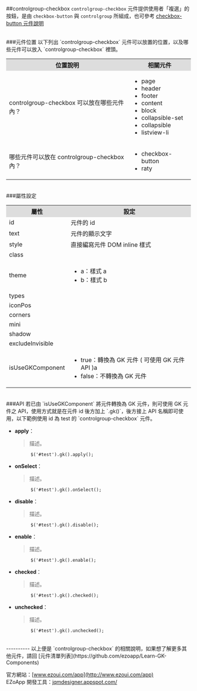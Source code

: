 ##controlgroup-checkbox
`controlgroup-checkbox` 元件提供使用者「複選」的按鈕，是由 `checkbox-button` 與 `controlgroup` 所組成，也可參考 [checkbox-button 元件說明](https://github.com/ezoapp/Learn-GK-Components/blob/master/docs/GKComponent-checkbox-button.md) 

<br/>
###元件位置
以下列出 `controlgroup-checkbox` 元件可以放置的位置，以及哪些元件可以放入 `controlgroup-checkbox` 裡頭。
<table>
<tr>
<th style="background:#ddd;">位置說明</th>
<th style="background:#ddd;">相關元件</th>
</tr>
<tr>
<td>controlgroup-checkbox 可以放在哪些元件內？
</td>
<td>
<ul>
<li>page</li>
<li>header</li>
<li>footer</li>
<li>content</li>
<li>block</li>
<li>collapsible-set</li>
<li>collapsible</li>
<li>listview-li</li>
</ul>
</td>
</tr>
<tr>
<td>哪些元件可以放在 controlgroup-checkbox 內？</td>
<td>
<ul>
<li>checkbox-button</li>
<li>raty</li>
</ul>
</td>
</tr>
</table>

<br/>
###屬性設定
<table>

<tr>
<th style="background:#ddd;">屬性</th>
<th style="background:#ddd;">設定</th>
</tr>

<tr>
<td>id</td>
<td>元件的 id</td>
</tr>

<tr>
<td>text</td>
<td>元件的顯示文字</td>
</tr>

<tr>
<td>style</td>
<td>直接編寫元件 DOM inline 樣式</td>
</tr>

<tr>
<td>class</td>
<td></td>
</tr>

<tr>
<td>theme</td>
<td><ul>
<li>a：樣式 a</li>
<li>b：樣式 b</li>
</ul></td>
</tr>

<tr>
<td>types</td>
<td></td>
</tr>

<tr>
<td>iconPos</td>
<td></td>
</tr>

<tr>
<td>corners</td>
<td></td>
</tr>

<tr>
<td>mini</td>
<td></td>
</tr>

<tr>
<td>shadow</td>
<td></td>
</tr>

<tr>
<td>excludeInvisible</td>
<td></td>
</tr>

<tr>
<td>isUseGKComponent</td>
<td><ul>
<li>true：轉換為 GK 元件 ( 可使用 GK 元件 API )a</li>
<li>false：不轉換為 GK 元件</li>
</ul></td>
</tr>

</table>

<br/>
###API
若已由 `isUseGKComponent` 將元件轉換為 GK 元件，則可使用 GK 元件之 API，使用方式就是在元件 id 後方加上 `.gk()`，後方接上 API 名稱即可使用，以下範例使用 id 為 test 的 `controlgroup-checkbox` 元件。

- **apply**：  
  	> 描述。

			$('#test').gk().apply();


- **onSelect**：  
  	> 描述。

			$('#test').gk().onSelect();


- **disable**：  
  	> 描述。

			$('#test').gk().disable();


- **enable**：  
  	> 描述。

			$('#test').gk().enable();


- **checked**：  
  	> 描述。

			$('#test').gk().checked();


- **unchecked**：  
  	> 描述。

			$('#test').gk().unchecked();



<br/>
----------
以上便是 `controlgroup-checkbox` 的相關說明，如果想了解更多其他元件，請回 [元件清單列表](https://github.com/ezoapp/Learn-GK-Components)  

官方網站：[www.ezoui.com/app](http://www.ezoui.com/app)  
EZoApp 開發工具：[jqmdesigner.appspot.com/](http://jqmdesigner.appspot.com/)




